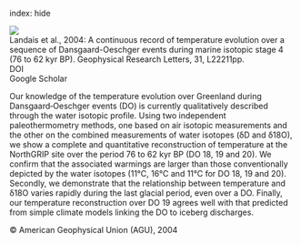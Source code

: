index: hide

<div class="Citation">
    <div class="Citation-thumb CitationThumb-linked"  data-href="https://doi.org/10.1029/2004gl021193">
      <img src="https://static.claimspace.cloud/climate-study-static/refs/thumbs/5/Landais_et_al_2004-thumb.png" />
    </div>

  <div class="Citation-body">
    <div class="Citation-text">Landais et al., 2004: A continuous record of temperature evolution over a sequence of Dansgaard-Oeschger events during marine isotopic stage 4 (76 to 62 kyr BP). <span class="Article-journal">Geophysical Research Letters, </span><span class="Article-volume">31, </span>L22211pp.</div>
    <div class="Citation-links">
      <div class="CitationLink" data-href="https://doi.org/10.1029/2004gl021193">
        <div class="CitationLink-icon CitationLink-Doi"></div>
        <div class="CitationLink-text">DOI</div>
      </div>
      <div class="CitationLink" data-href="https://scholar.google.com/scholar?q=10.1029/2004gl021193">
        <div class="CitationLink-icon CitationLink-Scholar"></div>
        <div class="CitationLink-text">Google Scholar</div>
      </div>
    </div>
  </div>
</div>

Our knowledge of the temperature evolution over Greenland during Dansgaard‐Oeschger events (DO) is currently qualitatively described through the water isotopic profile. Using two independent paleothermometry methods, one based on air isotopic measurements and the other on the combined measurements of water isotopes (δD and δ18O), we show a complete and quantitative reconstruction of temperature at the NorthGRIP site over the period 76 to 62 kyr BP (DO 18, 19 and 20). We confirm that the associated warmings are larger than those conventionally depicted by the water isotopes (11°C, 16°C and 11°C for DO 18, 19 and 20). Secondly, we demonstrate that the relationship between temperature and δ18O varies rapidly during the last glacial period, even over a DO. Finally, our temperature reconstruction over DO 19 agrees well with that predicted from simple climate models linking the DO to iceberg discharges.

<div class="Citation-copy">
&copy; American Geophysical Union (AGU), 2004
</div>
